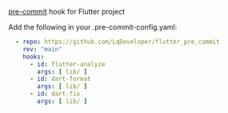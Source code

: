 [pre-commit](https://pre-commit.com/) hook for Flutter project

Add the following in your .pre-commit-config.yaml:

```yaml
  - repo: https://github.com/LqDeveloper/flutter_pre_commit
    rev: "main"
    hooks:
      - id: flutter-analyze
        args: [ lib/ ]
      - id: dart-format
        args: [ lib/ ]
      - id: dart-fix
        args: [ lib/ ]
```
